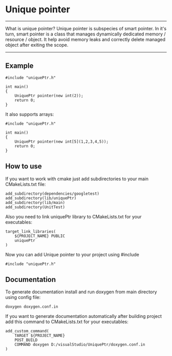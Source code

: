 # Unique pointer
---
What is unique pointer?
Unique pointer is subspecies of smart pointer.
In it's turn, smart pointer is a class that manages dynamically dedicated memory / resource / object. It help avoid memory leaks and correctly delete managed object after exiting the scope.

---

## Example 

```
#include "uniquePtr.h"

int main()
{
    UniquePtr pointer(new int(2));
    return 0;
}
```
It also supports arrays:

```
#include "uniquePtr.h"

int main()
{
    UniquePtr pointer(new int[5](1,2,3,4,5));
    return 0;
}
```

## How to use

If you want to work with cmake just add subdirectories to your main CMakeLists.txt file:

```
add_subdirectory(dependencies/googletest)
add_subdirectory(lib/uniquePtr)
add_subdirectory(lib/main)
add_subdirectory(UnitTest)
```

Also you need to link uniquePtr library to CMakeLists.txt for your executables:

```
target_link_libraries(
	${PROJECT_NAME} PUBLIC
	uniquePtr
)
```

Now you can add Unique pointer to your project using #include

```
#include "uniquePtr.h"
```

## Documentation

To generate documentation install and run doxygen from main directory using config file:

```
doxygen doxygen.conf.in
```

If you want to generate documentation automatically after building project add this command to CMakeLists.txt for your executables:
```
add_custom_command(
	TARGET ${PROJECT_NAME}
	POST_BUILD
	COMMAND doxygen D:/visualStudio/UniquePtr/doxygen.conf.in
)
```